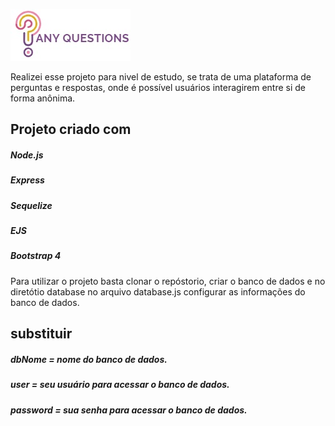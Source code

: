 ![any question](https://github.com/carolinacabril/anyquestion-nodejs/blob/master/public/img/logo_cortado.jpg)

Realizei esse projeto para nivel de estudo, se trata de uma plataforma de perguntas e respostas, onde é possível usuários interagirem entre si de forma anônima.

## Projeto criado com
##### Node.js
##### Express
##### Sequelize
##### EJS
##### Bootstrap 4

Para utilizar o projeto basta clonar o repóstorio, criar o banco de dados e no diretótio database no arquivo database.js configurar as informações do banco de dados.

## substituir 
##### dbNome = nome do banco de dados.
##### user = seu usuário para acessar o banco de dados.
##### password = sua senha para acessar o banco de dados.
